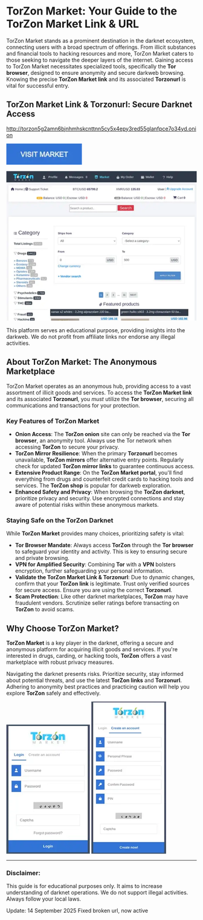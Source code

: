 # TorZon Market: Your Guide to the TorZon Market Link & URL

TorZon Market stands as a prominent destination in the darknet ecosystem, connecting users with a broad spectrum of offerings. From illicit substances and financial tools to hacking resources and more, TorZon Market caters to those seeking to navigate the deeper layers of the internet. Gaining access to TorZon Market necessitates specialized tools, specifically the **Tor browser**, designed to ensure anonymity and secure darkweb browsing. Knowing the precise **TorZon Market link** and its associated **Torzonurl** is vital for successful entry.

## TorZon Market Link & Torzonurl: Secure Darknet Access

http://torzon5g2amn6bjnhmhskcnttnn5cy5x4epy3red55glanfpce7o34yd.onion

[<img src="/config/idle.webp" width="200">](http://torzon5g2amn6bjnhmhskcnttnn5cy5x4epy3red55glanfpce7o34yd.onion)

<a href="http://torzon5g2amn6bjnhmhskcnttnn5cy5x4epy3red55glanfpce7o34yd.onion"><img src="/config/simple.webp" alt="Market Link & Torzonurl" style="max-width: 100%;"></a>

This platform serves an educational purpose, providing insights into the darkweb. We do not profit from affiliate links nor endorse any illegal activities.

## About TorZon Market: The Anonymous Marketplace

TorZon Market operates as an anonymous hub, providing access to a vast assortment of illicit goods and services. To access the **TorZon Market link** and its associated **Torzonurl**, you *must* utilize the **Tor browser**, securing all communications and transactions for your protection.

### Key Features of TorZon Market

-   **Onion Access**: The **TorZon onion** site can only be reached via the **Tor browser**, an anonymity tool. Always use the Tor network when accessing **TorZon** to secure your privacy.
-   **TorZon Mirror Resilience**: When the primary **Torzonurl** becomes unavailable, **TorZon mirrors** offer alternative entry points. Regularly check for updated **TorZon mirror links** to guarantee continuous access.
-   **Extensive Product Range**: On the **TorZon Market portal**, you'll find everything from drugs and counterfeit credit cards to hacking tools and services. The **TorZon shop** is popular for darkweb exploration.
-   **Enhanced Safety and Privacy**: When browsing the **TorZon darknet**, prioritize privacy and security. Use encrypted connections and stay aware of potential risks within these anonymous markets.

### Staying Safe on the TorZon Darknet

While **TorZon Market** provides many choices, prioritizing safety is vital:

-   **Tor Browser Mandate**: Always access **TorZon** through the **Tor browser** to safeguard your identity and activity. This is key to ensuring secure and private browsing.
-   **VPN for Amplified Security**: Combining **Tor** with a **VPN** bolsters encryption, further safeguarding your personal information.
-   **Validate the TorZon Market Link & Torzonurl**: Due to dynamic changes, confirm that your **TorZon link** is legitimate. Trust only verified sources for secure access. Ensure you are using the correct **Torzonurl**.
-   **Scam Protection**: Like other darknet marketplaces, **TorZon** may have fraudulent vendors. Scrutinize seller ratings before transacting on **TorZon** to avoid scams.

## Why Choose TorZon Market?

**TorZon Market** is a key player in the darknet, offering a secure and anonymous platform for acquiring illicit goods and services. If you're interested in drugs, carding, or hacking tools, **TorZon** offers a vast marketplace with robust privacy measures.

Navigating the darknet presents risks. Prioritize security, stay informed about potential threats, and use the latest **TorZon links** and **Torzonurl**. Adhering to anonymity best practices and practicing caution will help you explore **TorZon** safely and effectively.

<a href="http://torzon5g2amn6bjnhmhskcnttnn5cy5x4epy3red55glanfpce7o34yd.onion"><img src="/config/home.webp" alt="TorZon - Market Login" style="max-width: 100%;"></a>
<a href="http://torzon5g2amn6bjnhmhskcnttnn5cy5x4epy3red55glanfpce7o34yd.onion"><img src="/config/window.webp" alt="TorZon - Market Register" style="max-width: 100%;"></a>

---

### Disclaimer:

This guide is for educational purposes only. It aims to increase understanding of darknet operations. We do not support illegal activities. Always follow your local laws.











Update:  14 September 2025 Fixed broken url, now active